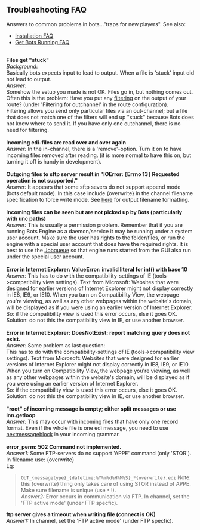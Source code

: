 ## Troubleshooting FAQ ##
Answers to common problems in bots..."traps for new players". See also:
  * [Installation FAQ](StartInstallProcedure#Installation_FAQ.md)
  * [Get Bots Running FAQ](StartGetBotsRunning#FAQ.md)

<br>
<b>Files get "stuck"</b><br>
<i>Background</i>:<br>
Basically bots expects input to lead to output. When a file is 'stuck' input did not lead to output.<br>
<i>Answer</i>:<br>
Somehow the setup you made is not OK. Files go in, but nothing comes out.<br>
Often this is the problem: Have you put any <a href='RoutesComposite.md'>filtering</a> on the output of your route? (under 'Filtering for outchannel' in the route configuration).<br> Filtering allows you send only particular files via an out-channel; but a file that does not match one of the filters will end up "stuck" because Bots does not know where to send it. If you have only one outchannel, there is no need for filtering.<br>
<br>
<b>Incoming edi-files are read over and over again</b><br>
<i>Answer:</i>
In the in-channel, there is a 'remove'-option. Turn it on to have incoming files removed after reading. (it is more normal to have this on, but  turning it off is handy in development).<br>
<br>
<b>Outgoing files to sftp server result in "IOError: <code>[</code>Errno 13<code>]</code> Requested operation is not supported."</b><br>
<i>Answer:</i>
It appears that some sftp severs do not support append mode (bots default mode). In this case include {overwrite} in the channel filename specification to force write mode. See <a href='http://code.google.com/p/bots/wiki/Filenames#Output_filenames'>here</a> for output filename formatting.<br>
<br>
<b>Incoming files can be seen but are not picked up by Bots (particularly with unc paths)</b><br>
<i>Answer:</i>
This is usually a permission problem. Remember that if you are running Bots Engine as a daemon/service it may be running under a system user account. Make sure the user has rights to the folder/files, or run the engine with a special user account that does have the required rights. It is best to use the <a href='Jobqueue.md'>Jobqueue</a> so that engine runs started from the GUI also run under the special user account.<br>
<br>
<b>Error in Internet Explorer: ValueError: invalid literal for int() with base 10</b><br>
<i>Answer:</i>
This has to do with the compatibility-settings of IE (tools->compatibility view settings). Text from Microsoft: Websites that were designed for earlier versions of Internet Explorer might not display correctly in IE8, IE9, or IE10. When you turn on Compatibility View, the webpage you're viewing, as well as any other webpages within the website's domain, will be displayed as if you were using an earlier version of Internet Explorer.<br>
So: if the compatibility view is used this error occurs, else it goes OK.<br>
Solution: do not this the compatibility view in IE, or use another browser.<br>
<br>
<b>Error in Internet Explorer: DoesNotExist: report matching query does not exist.</b><br>
<i>Answer:</i>
Same problem as last question:<br>
This has to do with the compatibility-settings of IE (tools->compatibility view settings). Text from Microsoft: Websites that were designed for earlier versions of Internet Explorer might not display correctly in IE8, IE9, or IE10. When you turn on Compatibility View, the webpage you're viewing, as well as any other webpages within the website's domain, will be displayed as if you were using an earlier version of Internet Explorer.<br>
So: if the compatibility view is used this error occurs, else it goes OK.<br>
Solution: do not this the compatibility view in IE, or use another browser.<br>
<br>
<b>"root" of incoming message is empty; either split messages or use inn.getloop</b><br>
<i>Answer:</i>
This may occur with incoming files that have only one record format. Even if the whole file is one edi message, you need to use <a href='https://code.google.com/p/bots/wiki/GrammarsNextmessageblock'>nextmessageblock</a> in your incoming grammar.<br>
<br>
<b>error_perm: 502 Command not implemented.</b><br>
<i>Answer1:</i>
Some FTP-servers do no support 'APPE' command (only 'STOR').<br>
In filename use: {overwrite}<br>
Eg:<br>
<blockquote><code>OUT_{messagetype}_{datetime:%Y%m%d%H%M%S}_*{overwrite}.edi</code>
Note: this {overwrite} thing only takes care of using STOR instead of APPE. Make sure filename is unique  (use <code>*</code> !).<br>
<i>Answer2:</i>
Error occurs in communication via FTP. In channel, set the 'FTP active mode' (under FTP specfic).</blockquote>

<b>ftp server gives a timeout when writing file (connect is OK)</b><br>
<i>Answer1:</i>
In channel, set the 'FTP active mode' (under FTP specfic).